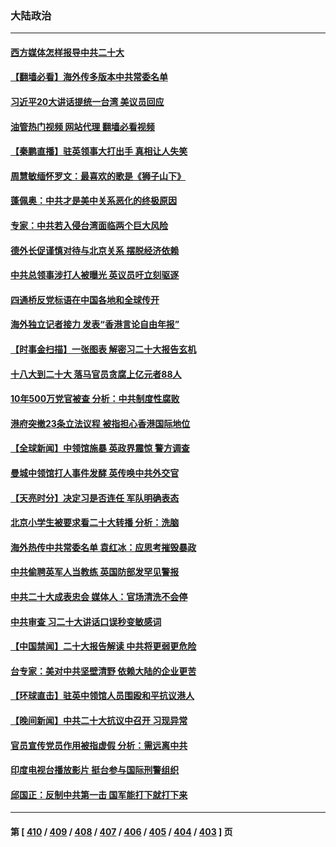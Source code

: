 ### 大陆政治
---
#### [西方媒体怎样报导中共二十大](../../pages/ncid277/n13848308.md?10191245) 
#### [【翻墙必看】海外传多版本中共常委名单](../../pages/ncid277/n13848326.md?10191245) 
#### [习近平20大讲话提统一台湾 美议员回应](../../pages/ncid277/n13848260.md?10191245) 
#### [油管热门视频 网站代理 翻墙必看视频](http://132.145.103.77:81/youtube.html?10191245)
#### [【秦鹏直播】驻英领事大打出手 真相让人失笑](../../pages/ncid277/n13848061.md?10191245) 
#### [周慧敏缅怀罗文：最喜欢的歌是《狮子山下》](../../pages/ncid277/n13848231.md?10191245) 
#### [蓬佩奥：中共才是美中关系恶化的终极原因](../../pages/ncid277/n13848187.md?10191245) 
#### [专家：中共若入侵台湾面临两个巨大风险](../../pages/ncid277/n13848158.md?10191245) 
#### [德外长促谨慎对待与北京关系 摆脱经济依赖](../../pages/ncid277/n13848065.md?10191245) 
#### [中共总领事涉打人被曝光 英议员吁立刻驱逐](../../pages/ncid277/n13848093.md?10191245) 
#### [四通桥反党标语在中国各地和全球传开](../../pages/ncid277/n13848108.md?10191245) 
#### [海外独立记者接力 发表“香港言论自由年报”](../../pages/ncid277/n13847869.md?10191245) 
#### [【时事金扫描】一张图表 解密习二十大报告玄机](../../pages/ncid277/n13848058.md?10191245) 
#### [十八大到二十大 落马官员贪腐上亿元者88人](../../pages/ncid277/n13847763.md?10191245) 
#### [10年500万党官被查 分析：中共制度性腐败](../../pages/ncid277/n13847925.md?10191245) 
#### [港府突撤23条立法议程 被指担心香港国际地位](../../pages/ncid277/n13848091.md?10191245) 
#### [【全球新闻】中领馆施暴 英政界震惊 警方调查](../../pages/ncid277/n13847872.md?10191245) 
#### [曼城中领馆打人事件发酵 英传唤中共外交官](../../pages/ncid277/n13848048.md?10191245) 
#### [【天亮时分】决定习是否连任 军队明确表态](../../pages/ncid277/n13848045.md?10191245) 
#### [北京小学生被要求看二十大转播 分析：洗脑](../../pages/ncid277/n13847725.md?10191245) 
#### [海外热传中共常委名单 袁红冰：应思考摧毁暴政](../../pages/ncid277/n13847705.md?10191245) 
#### [中共偷聘英军人当教练 英国防部发罕见警报](../../pages/ncid277/n13847953.md?10191245) 
#### [中共二十大成表忠会 媒体人：官场清洗不会停](../../pages/ncid277/n13847842.md?10191245) 
#### [中共审查 习二十大讲话口误秒变敏感词](../../pages/ncid277/n13847857.md?10191245) 
#### [【中国禁闻】二十大报告解读 中共将更弱更危险](../../pages/ncid277/n13847887.md?10191245) 
#### [台专家：美对中共坚壁清野 依赖大陆的企业更苦](../../pages/ncid277/n13847898.md?10191245) 
#### [【环球直击】驻英中领馆人员围殴和平抗议港人](../../pages/ncid277/n13847888.md?10191245) 
#### [【晚间新闻】中共二十大抗议中召开 习现异常](../../pages/ncid277/n13847874.md?10191245) 
#### [官员宣传党员作用被指虚假 分析：需远离中共](../../pages/ncid277/n13847119.md?10191245) 
#### [印度电视台播放影片 挺台参与国际刑警组织](../../pages/ncid277/n13847812.md?10191245) 
#### [邱国正：反制中共第一击 国军能打下就打下来](../../pages/ncid277/n13847659.md?10191245) 

---
#### 第 [ [410](./410.md?10191245) / [409](./409.md?10191245) / [408](./408.md?10191245) / [407](./407.md?10191245) / [406](./406.md?10191245) / [405](./405.md?10191245) / [404](./404.md?10191245) / [403](./403.md?10191245) ] 页
